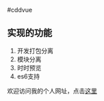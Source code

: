 #cddvue

## 实现的功能

1. 开发打包分离
2. 模块分离
3. 时时预览
4. es6支持

欢迎访问我的个人网址，点击[这里](http://farmerz.birdteam.net)
